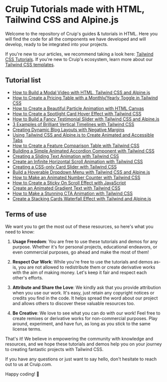 # Cruip Tutorials made with HTML, Tailwind CSS and Alpine.js

Welcome to the repository of Cruip's guides & tutorials in HTML. Here you will find the code for all the components we have developed and will develop, ready to be integrated into your projects.

If you're new to our articles, we recommend taking a look here: [Tailwind CSS Tutorials](https://cruip.com/tutorials/). If you're new to Cruip's ecosystem, learn more about our [Tailwind CSS templates](https://cruip.com/).

## Tutorial list

- [How to Build a Modal Video with HTML, Tailwind CSS and Alpine.js](https://cruip.com/how-to-build-a-modal-video-with-html-tailwind-css-and-alpine-js/)
- [How to Create a Pricing Table with a Monthly/Yearly Toggle in Tailwind CSS](https://cruip.com/how-to-create-a-pricing-table-with-a-monthly-yearly-toggle-in-tailwind-css/)
- [How to Create a Beautiful Particle Animation with HTML Canvas](https://cruip.com/how-to-create-a-beautiful-particle-animation-with-html-canvas/)
- [How to Create a Spotlight Card Hover Effect with Tailwind CSS](https://cruip.com/how-to-create-a-spotlight-card-hover-effect-with-tailwind-css/)
- [How to Build a Fancy Testimonial Slider with Tailwind CSS and Alpine.js](https://cruip.com/how-to-build-a-fancy-testimonial-slider-with-tailwind-css-and-alpine-js/)
- [3 Examples of Brilliant Vertical Timelines with Tailwind CSS](https://cruip.com/3-examples-of-brilliant-vertical-timelines-with-tailwind-css/)
- [Creating Dynamic Blog Layouts with Negative Margins](https://cruip.com/creating-dynamic-blog-layouts-with-negative-margins/)
- [Using Tailwind CSS and Alpine.js to Create Animated and Accessible Tabs](https://cruip.com/using-tailwind-css-and-alpine-js-to-create-animated-and-accessible-tabs/)
- [How to Create a Feature Comparison Table with Tailwind CSS](https://cruip.com/how-to-create-a-feature-comparison-table-with-tailwind-css/)
- [Building a Simple Animated Accordion Component with Tailwind CSS](https://cruip.com/building-a-simple-animated-accordion-component-with-tailwind-css/)
- [Creating a Sliding Text Animation with Tailwind CSS](https://cruip.com/creating-a-sliding-text-animation-with-tailwind-css/)
- [Create an Infinite Horizontal Scroll Animation with Tailwind CSS](https://cruip.com/create-an-infinite-horizontal-scroll-animation-with-tailwind-css/)
- [Creating a CSS-only Card Slider with Tailwind CSS](https://cruip.com/creating-a-css-only-card-slider-with-tailwind-css/)
- [Build a Hoverable Dropdown Menu with Tailwind CSS and Alpine.js](https://cruip.com/build-a-hoverable-dropdown-menu-with-tailwind-css-and-alpine-js)
- [How to Make an Animated Number Counter with Tailwind CSS](https://cruip.com/how-to-make-an-animated-number-counter-with-tailwind-css)
- [How to Create a Sticky On Scroll Effect with JavaScript](https://cruip.com/how-to-create-a-sticky-on-scroll-effect-with-javascript/)
- [Create an Animated Gradient Text with Tailwind CSS](https://cruip.com/create-an-animated-gradient-text-with-tailwind-css/)
- [How to Make a Stunning CTA Animation with Tailwind CSS](https://cruip.com/how-to-make-a-stunning-cta-animation-with-tailwind-css/)
- [Create a Stacking Cards Waterfall Effect with Tailwind and Alpine.js](https://cruip.com/create-a-stacking-cards-waterfall-effect-with-tailwind-and-alpine-js/)

## Terms of use

We want you to get the most out of these resources, so here's what you need to know:

1. **Usage Freedom**: You are free to use these tutorials and demos for any purpose. Whether it's for personal projects, educational endeavors, or even commercial purposes, go ahead and make the most of them!

2. **Respect Our Work**: While you're free to use the tutorials and demos as-is, you are not allowed to redistribute them or create derivative works with the aim of making money. Let's keep it fair and respect each other's efforts.

3. **Attribute and Share the Love**: We kindly ask that you provide attribution when you use our work. It's easy, just retain any copyright notices or credits you find in the code. It helps spread the word about our project and allows others to discover these valuable resources too.

4. **Be Creative**: We love to see what you can do with our work! Feel free to create remixes or derivative works for non-commercial purposes. Play around, experiment, and have fun, as long as you stick to the same license terms.

That's it! We believe in empowering the community with knowledge and resources, and we hope these tutorials and demos help you on your journey to creating fantastic projects with Tailwind CSS.

If you have any questions or just want to say hello, don't hesitate to reach out to us at Cruip.com.

Happy coding! 🚀
